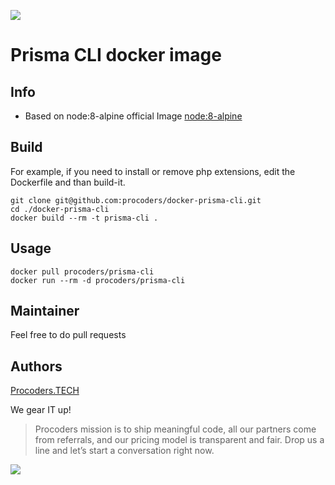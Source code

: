 [![](https://www.procoders.tech/art/pro-powered.png)](http://procoders.tech/)

# Prisma CLI docker image

## Info

* Based on node:8-alpine official Image [node:8-alpine](https://hub.docker.com/_/node/)

## Build

For example, if you need to install or remove php extensions, edit the Dockerfile and than build-it.

	git clone git@github.com:procoders/docker-prisma-cli.git
	cd ./docker-prisma-cli
	docker build --rm -t prisma-cli .

## Usage

	docker pull procoders/prisma-cli
	docker run --rm -d procoders/prisma-cli

## Maintainer

Feel free to do pull requests

## Authors

[Procoders.TECH](https://procoders.tech)

We gear IT up!

> Procoders mission is to ship meaningful code, all our partners come from referrals, and our pricing model is transparent and fair. Drop us a line and let’s start a conversation right now. 

[![](https://www.procoders.tech/art/pro-powered.png)](http://procoders.tech/)

